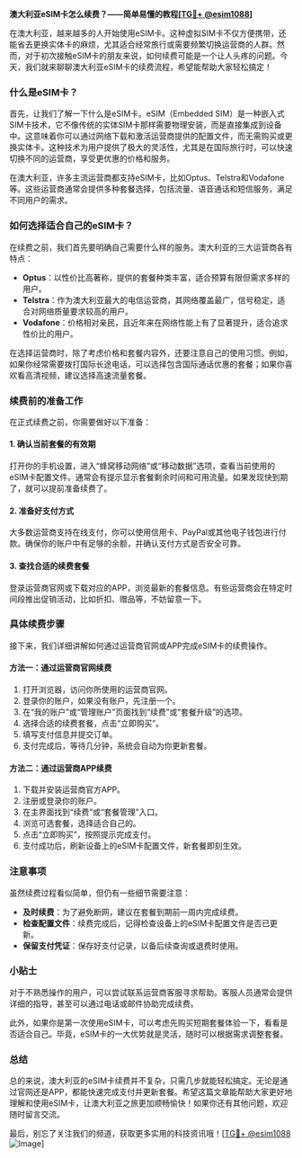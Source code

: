**澳大利亚eSIM卡怎么续费？——简单易懂的教程[[TG💪+ @esim1088](https://t.me/s/esim1088)]**

在澳大利亚，越来越多的人开始使用eSIM卡。这种虚拟SIM卡不仅方便携带，还能省去更换实体卡的麻烦，尤其适合经常旅行或需要频繁切换运营商的人群。然而，对于初次接触eSIM卡的朋友来说，如何续费可能是一个让人头疼的问题。今天，我们就来聊聊澳大利亚eSIM卡的续费流程，希望能帮助大家轻松搞定！

### 什么是eSIM卡？

首先，让我们了解一下什么是eSIM卡。eSIM（Embedded SIM）是一种嵌入式SIM卡技术，它不像传统的实体SIM卡那样需要物理安装，而是直接集成到设备中。这意味着你可以通过网络下载和激活运营商提供的配置文件，而无需购买或更换实体卡。这种技术为用户提供了极大的灵活性，尤其是在国际旅行时，可以快速切换不同的运营商，享受更优惠的价格和服务。

在澳大利亚，许多主流运营商都支持eSIM卡，比如Optus、Telstra和Vodafone等。这些运营商通常会提供多种套餐选择，包括流量、语音通话和短信服务，满足不同用户的需求。

### 如何选择适合自己的eSIM卡？

在续费之前，我们首先要明确自己需要什么样的服务。澳大利亚的三大运营商各有特点：

- **Optus**：以性价比高著称，提供的套餐种类丰富，适合预算有限但需求多样的用户。
- **Telstra**：作为澳大利亚最大的电信运营商，其网络覆盖最广，信号稳定，适合对网络质量要求较高的用户。
- **Vodafone**：价格相对亲民，且近年来在网络性能上有了显著提升，适合追求性价比的用户。

在选择运营商时，除了考虑价格和套餐内容外，还要注意自己的使用习惯。例如，如果你经常需要拨打国际长途电话，可以选择包含国际通话优惠的套餐；如果你喜欢看高清视频，建议选择高速流量套餐。

### 续费前的准备工作

在正式续费之前，你需要做好以下准备：

#### 1. 确认当前套餐的有效期
打开你的手机设置，进入“蜂窝移动网络”或“移动数据”选项，查看当前使用的eSIM卡配置文件。通常会有提示显示套餐剩余时间和可用流量。如果发现快到期了，就可以提前准备续费了。

#### 2. 准备好支付方式
大多数运营商支持在线支付，你可以使用信用卡、PayPal或其他电子钱包进行付款。确保你的账户中有足够的余额，并确认支付方式是否安全可靠。

#### 3. 查找合适的续费套餐
登录运营商官网或下载对应的APP，浏览最新的套餐信息。有些运营商会在特定时间段推出促销活动，比如折扣、赠品等，不妨留意一下。

### 具体续费步骤

接下来，我们详细讲解如何通过运营商官网或APP完成eSIM卡的续费操作。

#### 方法一：通过运营商官网续费

1. 打开浏览器，访问你所使用的运营商官网。
2. 登录你的账户，如果没有账户，先注册一个。
3. 在“我的账户”或“管理账户”页面找到“续费”或“套餐升级”的选项。
4. 选择合适的续费套餐，点击“立即购买”。
5. 填写支付信息并提交订单。
6. 支付完成后，等待几分钟，系统会自动为你更新套餐。

#### 方法二：通过运营商APP续费

1. 下载并安装运营商官方APP。
2. 注册或登录你的账户。
3. 在主界面找到“续费”或“套餐管理”入口。
4. 浏览可选套餐，选择适合自己的。
5. 点击“立即购买”，按照提示完成支付。
6. 支付成功后，刷新设备上的eSIM卡配置文件，新套餐即刻生效。

### 注意事项

虽然续费过程看似简单，但仍有一些细节需要注意：

- **及时续费**：为了避免断网，建议在套餐到期前一周内完成续费。
- **检查配置文件**：续费完成后，记得检查设备上的eSIM卡配置文件是否已更新。
- **保留支付凭证**：保存好支付记录，以备后续查询或退费时使用。

### 小贴士

对于不熟悉操作的用户，可以尝试联系运营商客服寻求帮助。客服人员通常会提供详细的指导，甚至可以通过电话或邮件协助完成续费。

此外，如果你是第一次使用eSIM卡，可以考虑先购买短期套餐体验一下，看看是否适合自己。毕竟，eSIM卡的一大优势就是灵活，随时可以根据需求调整套餐。

### 总结

总的来说，澳大利亚的eSIM卡续费并不复杂，只需几步就能轻松搞定。无论是通过官网还是APP，都能快速完成支付并更新套餐。希望这篇文章能帮助大家更好地理解和使用eSIM卡，让澳大利亚之旅更加顺畅愉快！如果你还有其他问题，欢迎随时留言交流。

最后，别忘了关注我们的频道，获取更多实用的科技资讯哦！[[TG💪+ @esim1088](https://t.me/s/esim1088) ![Image](https://i.postimg.cc/4NQfJmqS/Snipaste-2025-05-13-00-14-12.png)]